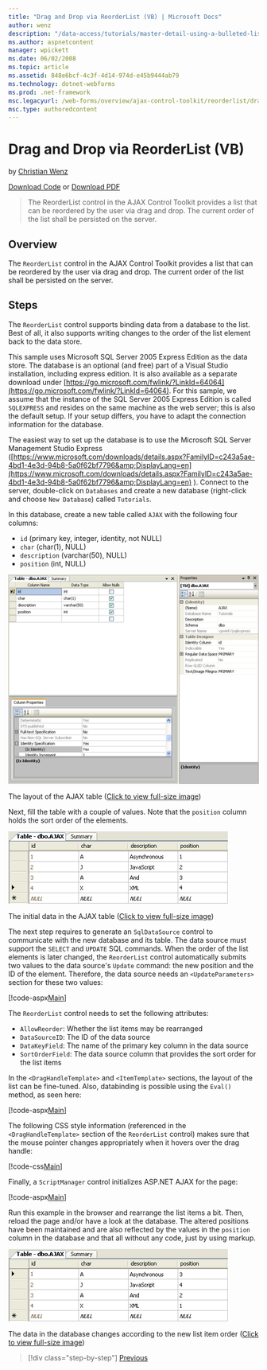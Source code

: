 ```yaml
---
title: "Drag and Drop via ReorderList (VB) | Microsoft Docs"
author: wenz
description: "/data-access/tutorials/master-detail-using-a-bulleted-list-of-master-records-with-a-details-datalist-vb"
ms.author: aspnetcontent
manager: wpickett
ms.date: 06/02/2008
ms.topic: article
ms.assetid: 848e6bcf-4c3f-4d14-974d-e45b9444ab79
ms.technology: dotnet-webforms
ms.prod: .net-framework
msc.legacyurl: /web-forms/overview/ajax-control-toolkit/reorderlist/drag-and-drop-via-reorderlist-vb
msc.type: authoredcontent
---
```

Drag and Drop via ReorderList (VB)
====================
by [Christian Wenz](https://github.com/wenz)

[Download Code](http://download.microsoft.com/download/9/3/f/93f8daea-bebd-4821-833b-95205389c7d0/ReorderList5.vb.zip) or [Download PDF](http://download.microsoft.com/download/2/d/c/2dc10e34-6983-41d4-9c08-f78f5387d32b/reorderlist5VB.pdf)

> The ReorderList control in the AJAX Control Toolkit provides a list that can be reordered by the user via drag and drop. The current order of the list shall be persisted on the server.


## Overview

The `ReorderList` control in the AJAX Control Toolkit provides a list that can be reordered by the user via drag and drop. The current order of the list shall be persisted on the server.

## Steps

The `ReorderList` control supports binding data from a database to the list. Best of all, it also supports writing changes to the order of the list element back to the data store.

This sample uses Microsoft SQL Server 2005 Express Edition as the data store. The database is an optional (and free) part of a Visual Studio installation, including express edition. It is also available as a separate download under [https://go.microsoft.com/fwlink/?LinkId=64064](https://go.microsoft.com/fwlink/?LinkId=64064). For this sample, we assume that the instance of the SQL Server 2005 Express Edition is called `SQLEXPRESS` and resides on the same machine as the web server; this is also the default setup. If your setup differs, you have to adapt the connection information for the database.

The easiest way to set up the database is to use the Microsoft SQL Server Management Studio Express ([https://www.microsoft.com/downloads/details.aspx?FamilyID=c243a5ae-4bd1-4e3d-94b8-5a0f62bf7796&amp;DisplayLang=en](https://www.microsoft.com/downloads/details.aspx?FamilyID=c243a5ae-4bd1-4e3d-94b8-5a0f62bf7796&amp;DisplayLang=en) ). Connect to the server, double-click on `Databases` and create a new database (right-click and choose `New Database`) called `Tutorials`.

In this database, create a new table called `AJAX` with the following four columns:

- `id` (primary key, integer, identity, not NULL)
- `char` (char(1), NULL)
- `description` (varchar(50), NULL)
- `position` (int, NULL)


[![The layout of the AJAX table](drag-and-drop-via-reorderlist-vb/_static/image2.png)](drag-and-drop-via-reorderlist-vb/_static/image1.png)

The layout of the AJAX table ([Click to view full-size image](drag-and-drop-via-reorderlist-vb/_static/image3.png))


Next, fill the table with a couple of values. Note that the `position` column holds the sort order of the elements.


[![The initial data in the AJAX table](drag-and-drop-via-reorderlist-vb/_static/image5.png)](drag-and-drop-via-reorderlist-vb/_static/image4.png)

The initial data in the AJAX table ([Click to view full-size image](drag-and-drop-via-reorderlist-vb/_static/image6.png))


The next step requires to generate an `SqlDataSource` control to communicate with the new database and its table. The data source must support the `SELECT` and `UPDATE` SQL commands. When the order of the list elements is later changed, the `ReorderList` control automatically submits two values to the data source's `Update` command: the new position and the ID of the element. Therefore, the data source needs an `<UpdateParameters>` section for these two values:

[!code-aspx[Main](drag-and-drop-via-reorderlist-vb/samples/sample1.aspx)]

The `ReorderList` control needs to set the following attributes:

- `AllowReorder`: Whether the list items may be rearranged
- `DataSourceID`: The ID of the data source
- `DataKeyField`: The name of the primary key column in the data source
- `SortOrderField`: The data source column that provides the sort order for the list items

In the `<DragHandleTemplate>` and `<ItemTemplate>` sections, the layout of the list can be fine-tuned. Also, databinding is possible using the `Eval()` method, as seen here:

[!code-aspx[Main](drag-and-drop-via-reorderlist-vb/samples/sample2.aspx)]

The following CSS style information (referenced in the `<DragHandleTemplate>` section of the `ReorderList` control) makes sure that the mouse pointer changes appropriately when it hovers over the drag handle:

[!code-css[Main](drag-and-drop-via-reorderlist-vb/samples/sample3.css)]

Finally, a `ScriptManager` control initializes ASP.NET AJAX for the page:

[!code-aspx[Main](drag-and-drop-via-reorderlist-vb/samples/sample4.aspx)]

Run this example in the browser and rearrange the list items a bit. Then, reload the page and/or have a look at the database. The altered positions have been maintained and are also reflected by the values in the `position` column in the database and that all without any code, just by using markup.


[![The data in the database changes according to the new list item order](drag-and-drop-via-reorderlist-vb/_static/image8.png)](drag-and-drop-via-reorderlist-vb/_static/image7.png)

The data in the database changes according to the new list item order ([Click to view full-size image](drag-and-drop-via-reorderlist-vb/_static/image9.png))

>[!div class="step-by-step"]
[Previous](using-postbacks-with-reorderlist-vb.md)